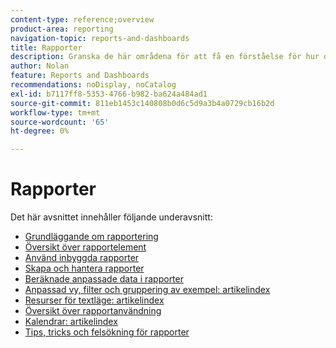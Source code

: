 ```yaml
---
content-type: reference;overview
product-area: reporting
navigation-topic: reports-and-dashboards
title: Rapporter
description: Granska de här områdena för att få en förståelse för hur du använder rapportering i Adobe Workfront.
author: Nolan
feature: Reports and Dashboards
recommendations: noDisplay, noCatalog
exl-id: b7117ff8-5353-4766-b982-ba624a484ad1
source-git-commit: 811eb1453c140808b0d6c5d9a3b4a0729cb16b2d
workflow-type: tm+mt
source-wordcount: '65'
ht-degree: 0%

---
```


# Rapporter

Det här avsnittet innehåller följande underavsnitt:

* [Grundläggande om rapportering](../../reports-and-dashboards/reports/reporting/reporting-basics.md)
* [Översikt över rapportelement](../../reports-and-dashboards/reports/reporting-elements/reporting-elements-overview.md)
* [Använd inbyggda rapporter](../../reports-and-dashboards/reports/using-built-in-reports/use-built-in-reports.md)
* [Skapa och hantera rapporter](../../reports-and-dashboards/reports/creating-and-managing-reports/create-manage-reports.md)
* [Beräknade anpassade data i rapporter](../../reports-and-dashboards/reports/calc-cstm-data-reports/calculated-custom-data-reports.md)
* [Anpassad vy, filter och gruppering av exempel: artikelindex](../../reports-and-dashboards/reports/custom-view-filter-grouping-samples/custom-view-filter-grouping-samples.md)
* [Resurser för textläge: artikelindex](../../reports-and-dashboards/reports/text-mode/text-mode-resources.md)
* [Översikt över rapportanvändning](../../reports-and-dashboards/reports/report-usage/report-usage-overview.md)
* [Kalendrar: artikelindex](../../reports-and-dashboards/reports/calendars/calendars.md)
* [Tips, tricks och felsökning för rapporter](../../reports-and-dashboards/reports/tips-tricks-and-troubleshooting/tips-troubleshooting-reports.md)

<!--outdated: For in-depth training on reports, see  [Basic Report Creation Program for the new Workfront experience](https://one.workfront.com/s/basic-report-creation-program).-->
